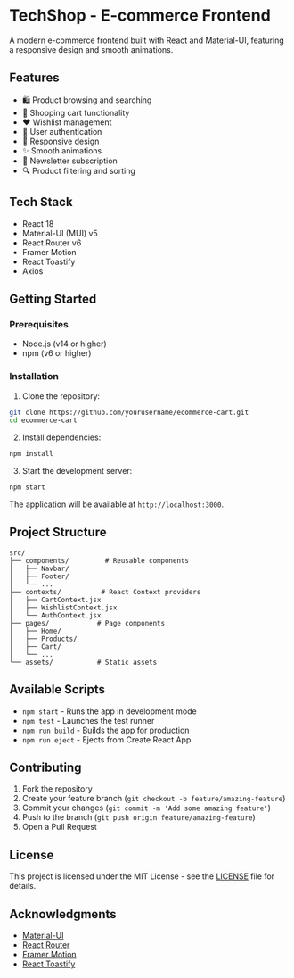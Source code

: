 # TechShop - E-commerce Frontend

A modern e-commerce frontend built with React and Material-UI, featuring a responsive design and smooth animations.

## Features

- 🛍️ Product browsing and searching
- 🛒 Shopping cart functionality
- ❤️ Wishlist management
- 👤 User authentication
- 📱 Responsive design
- ✨ Smooth animations
- 📧 Newsletter subscription
- 🔍 Product filtering and sorting

## Tech Stack

- React 18
- Material-UI (MUI) v5
- React Router v6
- Framer Motion
- React Toastify
- Axios

## Getting Started

### Prerequisites

- Node.js (v14 or higher)
- npm (v6 or higher)

### Installation

1. Clone the repository:
```bash
git clone https://github.com/yourusername/ecommerce-cart.git
cd ecommerce-cart
```

2. Install dependencies:
```bash
npm install
```

3. Start the development server:
```bash
npm start
```

The application will be available at `http://localhost:3000`.

## Project Structure

```
src/
├── components/         # Reusable components
│   ├── Navbar/
│   ├── Footer/
│   └── ...
├── contexts/          # React Context providers
│   ├── CartContext.jsx
│   ├── WishlistContext.jsx
│   └── AuthContext.jsx
├── pages/            # Page components
│   ├── Home/
│   ├── Products/
│   ├── Cart/
│   └── ...
└── assets/           # Static assets
```

## Available Scripts

- `npm start` - Runs the app in development mode
- `npm test` - Launches the test runner
- `npm run build` - Builds the app for production
- `npm run eject` - Ejects from Create React App

## Contributing

1. Fork the repository
2. Create your feature branch (`git checkout -b feature/amazing-feature`)
3. Commit your changes (`git commit -m 'Add some amazing feature'`)
4. Push to the branch (`git push origin feature/amazing-feature`)
5. Open a Pull Request

## License

This project is licensed under the MIT License - see the [LICENSE](LICENSE) file for details.

## Acknowledgments

- [Material-UI](https://mui.com/)
- [React Router](https://reactrouter.com/)
- [Framer Motion](https://www.framer.com/motion/)
- [React Toastify](https://fkhadra.github.io/react-toastify/) 